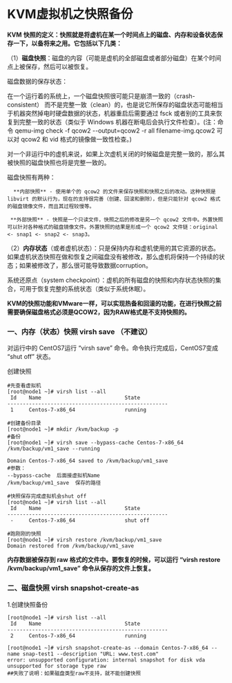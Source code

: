 # KVM虚拟机之快照备份

**KVM** **快照的定义：快照就是将虚机在某一个时间点上的磁盘、内存和设备状态保存一下，以备将来之用。它包括以下几类：**

（1）**磁盘快照**：磁盘的内容（可能是虚机的全部磁盘或者部分磁盘）在某个时间点上被保存，然后可以被恢复。

磁盘数据的保存状态：

​		在一个运行着的系统上，一个磁盘快照很可能只是崩溃一致的（crash-consistent） 而不是完整一致（clean）的，也是说它所保存的磁盘状态可能相当于机器突然掉电时硬盘数据的状态，机器重启后需要通过 fsck 或者别的工具来恢复到完整一致的状态（类似于 Windows 机器在断电后会执行文件检查）。(注：命令 qemu-img check -f qcow2 --output=qcow2 -r all filename-img.qcow2 可以对 qcow2 和 vid 格式的镜像做一致性检查。)

对一个非运行中的虚机来说，如果上次虚机关闭的时候磁盘是完整一致的，那么其被快照的磁盘快照也将是完整一致的。

磁盘快照有两种：

 	  **内部快照** - 使用单个的 qcow2 的文件来保存快照和快照之后的改动。这种快照是 libvirt 的默认行为，现在的支持很完善（创建、回滚和删除），但是只能针对 qcow2 格式的磁盘镜像文件，而且其过程较慢等。

  	 **外部快照** - 快照是一个只读文件，快照之后的修改是另一个 qcow2 文件中。外置快照可以针对各种格式的磁盘镜像文件。外置快照的结果是形成一个 qcow2 文件链：original <- snap1 <- snap2 <- snap3。

（2）**内存状态**（或者虚机状态）：只是保持内存和虚机使用的其它资源的状态。如果虚机状态快照在做和恢复之间磁盘没有被修改，那么虚机将保持一个持续的状态；如果被修改了，那么很可能导致数据corruption。

系统还原点（system checkpoint）：虚机的所有磁盘的快照和内存状态快照的集合，可用于恢复完整的系统状态（类似于系统休眠）。

​		**KVM的快照功能和VMware一样，可以实现热备和回滚的功能，在进行快照之前需要确保磁盘格式必须是QCOW2，因为RAW格式是不支持快照的。**

### 一、内存（状态）快照  virsh save   （不建议）

对运行中的 CentOS7运行 “virsh save” 命令。命令执行完成后，CentOS7变成 “shut off” 状态。

创建快照

```shell
#先查看虚拟机
[root@node1 ~]# virsh list --all
 Id    Name                           State
----------------------------------------------------
 1     Centos-7-x86_64                running

#创建备份目录
[root@node1 ~]# mkdir /kvm/backup -p
#备份
[root@node1 ~]# virsh save --bypass-cache Centos-7-x86_64  /kvm/backup/vm1_save --running

Domain Centos-7-x86_64 saved to /kvm/backup/vm1_save
#参数：
--bypass-cache  后面接虚拟机Name
/kvm/backup/vm1_save  保存的路径

#快照保存完成虚拟机会shut off
[root@node1 ~]# virsh list --all    
 Id    Name                           State
----------------------------------------------------
 -     Centos-7-x86_64                shut off
 
#跑刚刚的快照
[root@node1 ~]# virsh restore /kvm/backup/vm1_save
Domain restored from /kvm/backup/vm1_save
```

**内存数据被保存到 raw 格式的文件中。要恢复的时候，可以运行 “virsh restore /kvm/backup/vm1_save” 命令从保存的文件上恢复。**



### 二、磁盘快照  virsh snapshot-create-as

1.创建快照备份

```shell
[root@node1 ~]# virsh list --all
 Id    Name                           State
----------------------------------------------------
 2     Centos-7-x86_64                running

[root@node1 ~]# virsh snapshot-create-as --domain Centos-7-x86_64 --name snap-test1 --description "URL: www.test.com"
error: unsupported configuration: internal snapshot for disk vda unsupported for storage type raw
##失败了说明：如果磁盘类型raw不支持，就不能创建快照
```

